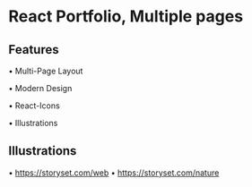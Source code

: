 # React Portfolio, Multiple pages

## Features

• Multi-Page Layout

• Modern Design

• React-Icons

• Illustrations



## Illustrations

•   https://storyset.com/web
•   https://storyset.com/nature

